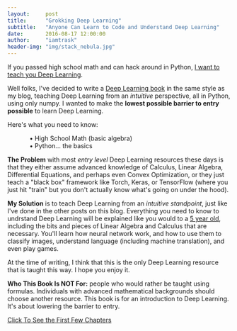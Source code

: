 ```yaml
---
layout:     post
title:      "Grokking Deep Learning"
subtitle:   "Anyone Can Learn to Code and Understand Deep Learning"
date:       2016-08-17 12:00:00
author:     "iamtrask"
header-img: "img/stack_nebula.jpg"
---
```


<p>If you passed high school math and can hack around in Python, <u>I want to teach you Deep Learning</u>.</p>

<p>Well folks, I've decided to write a <a href="https://www.manning.com/books/grokking-deep-learning">Deep Learning book</a> in the same style as my blog, teaching Deep Learning from an <i>intuitive</i> perspective, all in Python, using only numpy. I wanted to make the <b>lowest possible barrier to entry possible</b> to learn Deep Learning.</p>

<p>Here's what you need to know:
<div style="padding-left:50px">• High School Math (basic algebra)<br />
• Python... the basics</div></p>


<p><b>The Problem</b> with most <i>entry level</i> Deep Learning resources these days is that they either assume advanced knowledge of Calculus, Linear Algebra, Differential Equations, and perhaps even Convex Optimization, or they just teach a "black box" framework like Torch, Keras, or TensorFlow (where you just hit "train" but you don't actually know what's going on under the hood).</p>

<p><b>My Solution</b> is to teach Deep Learning from an <i>intuitive standpoint</i>, just like I've done in the other posts on this blog. Everything you need to know to undrstand Deep Learning will be explained like you would to a <u>5 year old</u>, including the bits and pieces of Linear Algebra and Calculus that are necessary. You'll learn how neural network work, and how to use them to classify images, understand language (including machine translation), and even play games.</p>

<p>At the time of writing, I think that this is the only Deep Learning resource that is taught this way. I hope you enjoy it.</p>

<p><b>Who This Book Is NOT For:</b> people who would rather be taught using formulas. Individuals with advanced mathematical backgrounds should choose another resource. This book is for an introduction to Deep Learning. It's about lowering the barrier to entry.</p>

<p><a href="https://www.manning.com/books/grokking-deep-learning">Click To See the First Few Chapters</a></p>

<link rel="stylesheet" type="text/css" href="{{ site.baseurl }}/css/shCore.css">
<link rel="stylesheet" type="text/css" href="{{ site.baseurl }}/css/shThemeDefault.css">
<script src="{{ site.baseurl }}/js/shCore.js"></script>
<script src="{{ site.baseurl }}/js/shLegacy.js"></script>
<script src="{{ site.baseurl }}/js/shBrushPython.js"></script>
<script type="text/javascript">
	// SyntaxHighlighter.config.bloggerMode = true;
	SyntaxHighlighter.config.toolbar = true;
    SyntaxHighlighter.all();
</script>